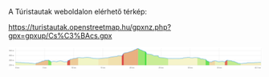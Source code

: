 A Túristautak weboldalon elérhető térkép:

  https://turistautak.openstreetmap.hu/gpxnz.php?gpx=gpxup/Cs%C3%BAcs.gpx

<img src="https://github.com/BalintQ/GPX-Files/blob/main/Herend-Fest/Terep_fut%C3%A1s/Cs%C3%BAcs/Szintvonal.png" alt="">
